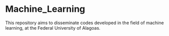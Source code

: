 # Machine_Learning
This repository aims to disseminate codes developed in the field of machine learning, at the Federal University of Alagoas.
